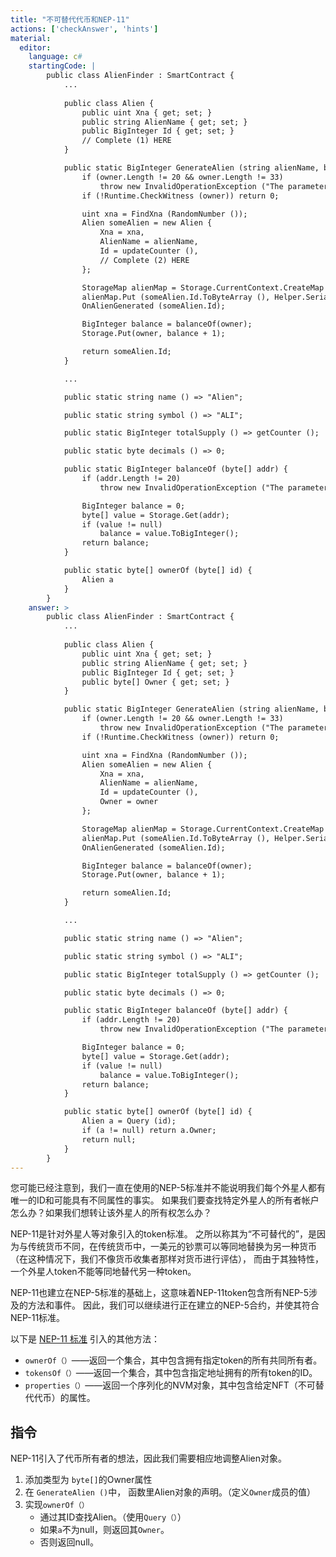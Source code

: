 ```yaml
---
title: "不可替代代币和NEP-11"
actions: ['checkAnswer', 'hints']
material: 
  editor:
    language: c#
    startingCode: |
        public class AlienFinder : SmartContract {
            ...
            
            public class Alien {
                public uint Xna { get; set; }
                public string AlienName { get; set; }
                public BigInteger Id { get; set; }
                // Complete (1) HERE
            }

            public static BigInteger GenerateAlien (string alienName, byte[] owner) {
                if (owner.Length != 20 && owner.Length != 33)
                    throw new InvalidOperationException ("The parameter owner should be a 20-byte address or a 33-byte public key");
                if (!Runtime.CheckWitness (owner)) return 0;

                uint xna = FindXna (RandomNumber ());
                Alien someAlien = new Alien {
                    Xna = xna,
                    AlienName = alienName,
                    Id = updateCounter (),
                    // Complete (2) HERE
                };

                StorageMap alienMap = Storage.CurrentContext.CreateMap (nameof (alienMap));
                alienMap.Put (someAlien.Id.ToByteArray (), Helper.Serialize (someAlien));
                OnAlienGenerated (someAlien.Id);

                BigInteger balance = balanceOf(owner);
                Storage.Put(owner, balance + 1);

                return someAlien.Id;
            }

            ...

            public static string name () => "Alien";

            public static string symbol () => "ALI";

            public static BigInteger totalSupply () => getCounter ();

            public static byte decimals () => 0;

            public static BigInteger balanceOf (byte[] addr) {
                if (addr.Length != 20)
                    throw new InvalidOperationException ("The parameter owner should be a 20-byte address");

                BigInteger balance = 0; 
                byte[] value = Storage.Get(addr); 
                if (value != null)
                    balance = value.ToBigInteger(); 
                return balance;
            }

            public static byte[] ownerOf (byte[] id) {
                Alien a 
            }
        }
    answer: > 
        public class AlienFinder : SmartContract {
            ...
            
            public class Alien {
                public uint Xna { get; set; }
                public string AlienName { get; set; }
                public BigInteger Id { get; set; }
                public byte[] Owner { get; set; }
            }

            public static BigInteger GenerateAlien (string alienName, byte[] owner) {
                if (owner.Length != 20 && owner.Length != 33)
                    throw new InvalidOperationException ("The parameter owner should be a 20-byte address or a 33-byte public key");
                if (!Runtime.CheckWitness (owner)) return 0;

                uint xna = FindXna (RandomNumber ());
                Alien someAlien = new Alien {
                    Xna = xna,
                    AlienName = alienName,
                    Id = updateCounter (),
                    Owner = owner
                };

                StorageMap alienMap = Storage.CurrentContext.CreateMap (nameof (alienMap));
                alienMap.Put (someAlien.Id.ToByteArray (), Helper.Serialize (someAlien));
                OnAlienGenerated (someAlien.Id);

                BigInteger balance = balanceOf(owner);
                Storage.Put(owner, balance + 1);

                return someAlien.Id;
            }

            ...

            public static string name () => "Alien";

            public static string symbol () => "ALI";

            public static BigInteger totalSupply () => getCounter ();

            public static byte decimals () => 0;

            public static BigInteger balanceOf (byte[] addr) {
                if (addr.Length != 20)
                    throw new InvalidOperationException ("The parameter owner should be a 20-byte address");

                BigInteger balance = 0; 
                byte[] value = Storage.Get(addr); 
                if (value != null)
                    balance = value.ToBigInteger(); 
                return balance;
            }

            public static byte[] ownerOf (byte[] id) {
                Alien a = Query (id);
                if (a != null) return a.Owner;
                return null;
            }
        }
---
```


您可能已经注意到，我们一直在使用的NEP-5标准并不能说明我们每个外星人都有唯一的ID和可能具有不同属性的事实。 如果我们要查找特定外星人的所有者帐户怎么办？如果我们想转让该外星人的所有权怎么办？

NEP-11是针对外星人等对象引入的token标准。 之所以称其为“不可替代的”，是因为与传统货币不同，在传统货币中，一美元的钞票可以等同地替换为另一种货币（在这种情况下，我们不像货币收集者那样对货币进行评估），
而由于其独特性，一个外星人token不能等同地替代另一种token。

NEP-11也建立在NEP-5标准的基础上，这意味着NEP-11token包含所有NEP-5涉及的方法和事件。 因此，我们可以继续进行正在建立的NEP-5合约，并使其符合NEP-11标准。

以下是 [NEP-11 标准](https://github.com/neo-project/proposals/pull/41/files#diff-afd22253b102da74b022d8c022201ee6) 引入的其他方法：

- `ownerOf（）`——返回一个集合，其中包含拥有指定token的所有共同所有者。
- `tokensOf（）`——返回一个集合，其中包含指定地址拥有的所有token的ID。
- `properties（）`——返回一个序列化的NVM对象，其中包含给定NFT（不可替代代币）的属性。

## 指令

NEP-11引入了代币所有者的想法，因此我们需要相应地调整Alien对象。

   1. 添加类型为 `byte[]`的Owner属性
   2. 在 `GenerateAlien ()`中， 函数里Alien对象的声明。（定义`Owner`成员的值）
   3. 实现`ownerOf（）`
       - 通过其ID查找Alien。（使用`Query（）`）
       - 如果`a`不为null，则返回其`Owner`。
       - 否则返回null。
